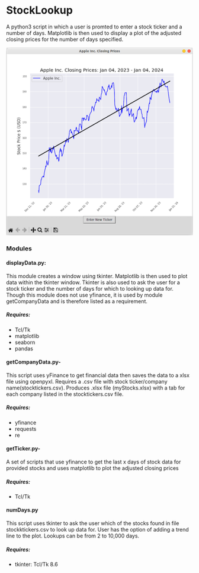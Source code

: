 # StockLookup
A python3 script in which a user is promted to enter a stock ticker and a number of days. Matplotlib is then used to display a plot of the adjusted closing prices for the number of days specified.

![StockLookup plot Ubuntu](screenShots/StockLookupPlot_Ubuntu.png "StockLookup Ubuntu")

### Modules
#### displayData.py:
This module creates a window using tkinter. Matplotlib is then used to plot data within the tkinter window. Tkinter is also used to ask the 
user for a stock ticker and the number of days for which to looking up data for. Though this module does not use yfinance, it is used by module getCompanyData and is therefore listed as a requirement.
##### Requires: 
- Tcl/Tk
- matplotlib
- seaborn
- pandas

#### getCompanyData.py-  
This script uses yFinance to get financial data then saves the data to a xlsx file using openpyxl.  Requires a .csv file with stock ticker/company name(stocktickers.csv).  Produces .xlsx file (myStocks.xlsx) with a tab for each company listed in the stocktickers.csv file.
##### Requires: 
- yfinance
- requests
- re

#### getTicker.py- 
A set of scripts that use yfinance to get the last x days of stock data for provided stocks and uses matplotlib to plot the adjusted closing prices
##### Requires: 
- Tcl/Tk

#### numDays.py
This script uses tkinter to ask the user which of the stocks found in file stockktickers.csv to look up data for.  User has the option of adding a trend line to the plot.  Lookups can be from 2 to 10,000 days.
##### Requires: 
- tkinter: Tcl/Tk 8.6


